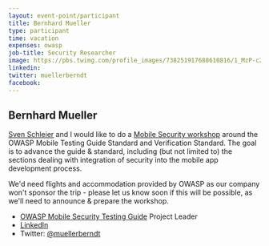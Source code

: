 ```yaml
---
layout: event-point/participant
title: Bernhard Mueller
type: participant
time: vacation
expenses: owasp
job-title: Security Researcher
image: https://pbs.twimg.com/profile_images/738251917688610816/1_MzP-c2_400x400.jpg
linkedin:
twitter: muellerberndt
facebook:
---
```


## Bernhard Mueller

[Sven Schleier](./Sven-Schleier.html) and I would like to do a [Mobile Security workshop](../Working-Sessions/Mobile-Security.html) around the OWASP Mobile Testing Guide Standard and Verification Standard. 
The goal is to advance the guide & standard, including (but not limited to) the sections dealing with integration of security into the mobile app development process.  

We'd need flights and accommodation provided by OWASP as our company won't sponsor the trip - please let us know soon if this will be possible, as we'll need to announce & prepare the workshop.

* [OWASP Mobile Security Testing Guide](https://www.owasp.org/index.php/OWASP_Mobile_Security_Testing_Guide) Project Leader
* [LinkedIn](https://www.linkedin.com/in/bernhardm/)
* Twitter: [@muellerberndt](https://twitter.com/muellerberndt)
